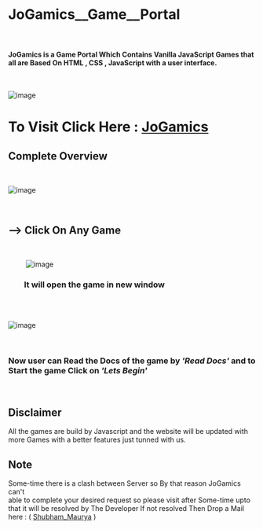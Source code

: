 # JoGamics__Game__Portal
<br>

#### JoGamics is a Game Portal Which Contains Vanilla JavaScript Games that all are Based On HTML , CSS , JavaScript with a user interface.
<br>

![image](https://user-images.githubusercontent.com/65014926/190945369-8cc3c6db-3161-4ad7-86d9-83faa1a1ab81.png)
<br>

# To Visit Click Here : <a href = "https://bit.ly/JoGamics">JoGamics</a>

## Complete Overview

<br>

![image](https://user-images.githubusercontent.com/65014926/190945830-3c9c432c-efaf-4396-89cb-1f1e55308645.png)


<br>

 ## --> Click On Any Game 

<br>

&ensp; &ensp;&ensp;&ensp;  ![image](https://user-images.githubusercontent.com/65014926/190946069-a0906374-58f2-4f0b-b81b-dcea0aa32b83.png)


### &ensp; &ensp;&ensp;   It will open the game in new window

<br><br> 

![image](https://user-images.githubusercontent.com/65014926/190946173-343de23c-6553-417b-b24a-07887f78a24f.png)

<br>

###   Now user can Read the Docs of the game by <em>'Read Docs'</em> and to Start the game Click on <em>'Lets Begin'</em>
<br>


## Disclaimer   
   
All the games are build by Javascript and the website will be updated with more Games with a better features just tunned with us.
   


      
   

## Note
 
Some-time there is a clash between Server so By that reason JoGamics can't  
able to complete your desired request so please visit after Some-time upto that it will be resolved by The Developer
If not resolved Then Drop a Mail here : ( <a href = "mailto:shubhammaurya996633+work@gmail.com"> Shubham_Maurya</a> )
